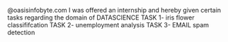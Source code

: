 @oasisinfobyte.com
I was offered an internship and hereby given certain tasks regarding the domain of DATASCIENCE
TASK 1- iris flower classififcation
TASK 2-  unemployment analysis
TASK 3-  EMAIL spam detection
